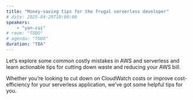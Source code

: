 ```yaml
---
title: "Money-saving tips for the frugal serverless developer"
# date: 2025-04-29T10:00:00
speakers:
    - "yan-cui"
# room: "TODO"
# agenda: "TODO"
duration: "TBA"
---
```


Let’s explore some common costly mistakes in AWS and serverless and learn actionable tips for cutting down waste and reducing your AWS bill.

Whether you’re looking to cut down on CloudWatch costs or improve cost-efficiency for your serverless application, we’ve got some helpful tips for you.
